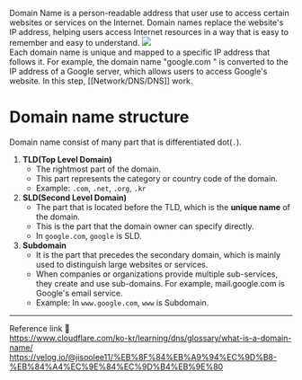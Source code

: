 Domain Name is a person-readable address that user use to access certain websites or services on the Internet. Domain names replace the website's IP address, helping users access Internet resources in a way that is easy to remember and easy to understand.
![](https://velog.velcdn.com/images/jisoolee11/post/d12529da-1d2d-4be3-94aa-3fbccfef58c8/image.png)      
Each domain name is unique and mapped to a specific IP address that follows it. For example, the domain name "google.com " is converted to the IP address of a Google server, which allows users to access Google's website. In this step, [[Network/DNS/DNS]] work.
# Domain name structure
Domain name consist of many part that is differentiated dot(`.`).
1. **TLD(Top Level Domain)**
	- The rightmost part of the domain.
	- This part represents the category or country code of the domain.
	- Example: `.com`, `.net`, `.org`, `.kr`
2. **SLD(Second Level Domain)**
	- The part that is located before the TLD, which is the **unique name** of the domain.
	- This is the part that the domain owner can specify directly.
	- In `google.com`, `google` is SLD.
3. **Subdomain**
	- It is the part that precedes the secondary domain, which is mainly used to distinguish large websites or services.
	- When companies or organizations provide multiple sub-services, they create and use sub-domains. For example, mail.google.com is Google's email service.
	- Example: In `www.google.com`, `www` is Subdomain.

---
Reference link 🙂     
https://www.cloudflare.com/ko-kr/learning/dns/glossary/what-is-a-domain-name/        
https://velog.io/@jisoolee11/%EB%8F%84%EB%A9%94%EC%9D%B8-%EB%84%A4%EC%9E%84%EC%9D%B4%EB%9E%80